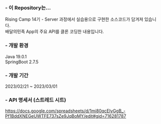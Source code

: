 ### - 이 Repository는...
Rising Camp 14기 - Server 과정에서 실습용으로 구현한 소스코드가 담겨져 있습니다. <br>
배달의민족 App의 주요 API를 클론 코딩한 내용입니다.

### - 개발 환경
Java 19.0.1 <br>
SpringBoot 2.7.5

### - 개발 기간
2023/02/21 ~ 2023/03/01

### - API 명세서 (스트레드 시트)
https://docs.google.com/spreadsheets/d/1mi80qcEIyGgB_-Pf1BddXNEGeUWTFE737sZe9JqBoMY/edit#gid=716281787
